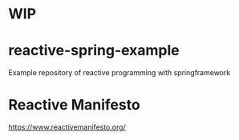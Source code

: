 # WIP
 
# reactive-spring-example

Example repository of reactive programming with springframework

# Reactive Manifesto

https://www.reactivemanifesto.org/
